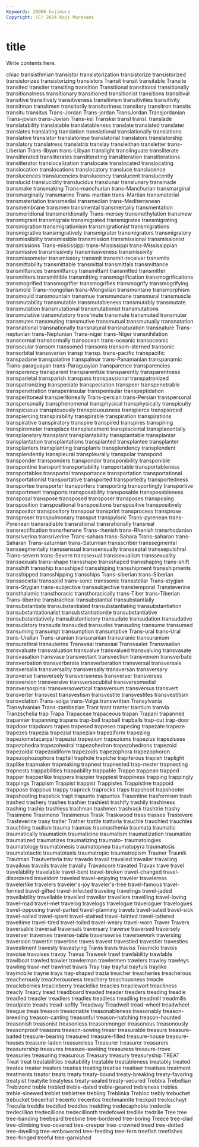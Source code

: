 ```yaml
---
Keywords: 20966 kojimura
Copyright: (C) 2024 Koji Murakami
---
```


# title

Write contents here.



chiac transisthmian transistor transistorization transistorize transistorized
transistorizes transistorizing transistors Transit transit transitable Transite transited transiter transiting
transition Transitional transitional transitionally transitionalness transitionary transitioned transitionist transitions transitival
transitive transitively transitiveness transitivism transitivities transitivity transitman transitmen transitorily transitoriness
transitory transitron transits transitu transitus Trans-Jordan Trans-jordan TransJordan Transjordanian Trans-jovian
trans-Jovian Trans-kei Transkei transl transl. translade translatability translatable translatableness translate
translated translater translates translating translation translational translationally translations translative translator
translatorese translatorial translators translatorship translatory translatress translatrix translay transleithan transletter
trans-Liberian Trans-libyan trans-Libyan translight translinguate transliterate transliterated transliterates transliterating transliteration
transliterations transliterator translocalization translocate translocated translocating translocation translocations translocatory transluce
translucence translucences translucencies translucency translucent translucently translucid translucidity translucidus translunar
translunary transmade transmake transmaking Trans-manchurian trans-Manchurian transmarginal transmarginally transmarine Trans-martian
trans-Martian transmaterial transmateriation transmedial transmedian trans-Mediterranean transmembrane transmen transmental transmentally
transmentation transmeridional transmeridionally Trans-mersey transmethylation transmew transmigrant transmigrate transmigrated transmigrates
transmigrating transmigration transmigrationism transmigrationist transmigrations transmigrative transmigratively transmigrator transmigrators transmigratory
transmissibility transmissible transmission transmissional transmissionist transmissions Trans-mississippi trans-Mississippi trans-Mississippian transmissive
transmissively transmissiveness transmissivity transmissometer transmissory transmit transmit-receiver transmits transmittability transmittable
transmittal transmittals transmittance transmittances transmittancy transmittant transmitted transmitter transmitters transmittible
transmitting transmogrification transmogrifications transmogrified transmogrifier transmogrifies transmogrify transmogrifying transmold Trans-mongolian
trans-Mongolian transmontane transmorphism transmould transmountain transmue transmundane transmural transmuscle transmutability
transmutable transmutableness transmutably transmutate transmutation transmutational transmutationist transmutations transmutative transmutatory
trans'mute transmute transmuted transmuter transmutes transmuting transmutive transmutual transmutually transnatation
transnational transnationally transnatural transnaturation transnature Trans-neptunian trans-Neptunian Trans-niger trans-Niger transnihilation
transnormal transnormally transocean trans-oceanic transoceanic transocular transom transomed transoms transom-sterned
transonic transorbital transovarian transp transp. trans-pacific transpacific transpadane transpalatine transpalmar
trans-Panamanian transpanamic Trans-paraguayan trans-Paraguayian transparence transparencies transparency transparent transparentize transparently
transparentness transparietal transparish transpass transpassional transpatronized transpatronizing transpeciate transpeciation transpeer
transpenetrable transpenetration transpeninsular transpenisular transpeptidation transperitoneal transperitoneally Trans-persian trans-Persian transpersonal
transpersonally transphenomenal transphysical transphysically transpicuity transpicuous transpicuously transpicuousness transpierce transpierced
transpiercing transpirability transpirable transpiration transpirations transpirative transpiratory transpire transpired transpires
transpiring transpirometer transplace transplacement transplacental transplacentally transplanetary transplant transplantability transplantable
transplantar transplantation transplantations transplanted transplantee transplanter transplanters transplanting transplants transplendency
transplendent transplendently transpleural transpleurally transpolar transpond transponder transponders transpondor transponibility
transponible transpontine transport transportability transportable transportableness transportables transportal transportance transportation
transportational transportationist transportative transported transportedly transportedness transportee transporter transporters transporting
transportingly transportive transportment transports transposability transposable transposableness transposal transpose transposed
transposer transposes transposing transposition transpositional transpositions transpositive transpositively transpositor transpository
transpour transprint transprocess transprose transproser transpulmonary transput transpyloric Trans-pyrenean trans-Pyrenean
transradiable transrational transrationally transreal transrectification transrhenane Trans-rhenish trans-Rhenish transrhodanian transriverina
transriverine Trans-sahara trans-Sahara Trans-saharan trans-Saharan Trans-saturnian trans-Saturnian transscriber transsegmental transsegmentally
transsensual transsensually transseptal transsepulchral Trans-severn trans-Severn transsexual transsexualism transsexuality transsexuals
trans-shape transshape transshaped transshaping trans-shift transshift transship transshiped transshiping transshipment
transshipments transshipped transshipping transships Trans-siberian trans-Siberian transsocietal transsolid trans-sonic transsonic
transstellar Trans-stygian trans-Stygian trans-subjective transsubjective transtemporal Transteverine transthalamic transthoracic transthoracically
trans-Tiber trans-Tiberian Trans-tiberine transtracheal transubstantial transubstantially transubstantiate transubstantiated transubstantiating transubstantiation
transubstantiationalist transubstantiationite transubstantiative transubstantiatively transubstantiatory transudate transudation transudative transudatory transude
transuded transudes transuding transume transumed transuming transumpt transumption transumptive Trans-ural
trans-Ural trans-Uralian Trans-uranian transuranian transuranic transuranium transurethral transuterine Transvaal transvaal
Transvaaler Transvaalian transvaluate transvaluation transvalue transvalued transvaluing transvasate transvasation transvase
transvectant transvection transvenom transverbate transverbation transverberate transverberation transversal transversale transversalis
transversality transversally transversan transversary transverse transversely transverseness transverser transverses transversion
transversive transversocubital transversomedial transversospinal transversovertical transversum transversus transvert transverter transvest
transvestism transvestite transvestites transvestitism transvolation Trans-volga trans-Volga transwritten Transylvania Transylvanian
Trans-zambezian Trant trant tranter trantlum tranvia Tranzschelia trap Trapa Trapaceae
trapaceous trapan Trapani trapanned trapanner trapanning trapans trap-ball trapball trapballs
trap-cut trap-door trapdoor trapdoors trapes trapesed trapeses trapesing trapezate trapeze
trapezes trapezia trapezial trapezian trapeziform trapezing trapeziometacarpal trapezist trapezium trapeziums
trapezius trapeziuses trapezohedra trapezohedral trapezohedron trapezohedrons trapezoid trapezoidal trapezoidiform trapezoids
trapezophora trapezophoron trapezophozophora trapfall traphole trapiche trapiferous trapish traplight traplike
trapmaker trapmaking trapnest trapnested trap-nester trapnesting trapnests trappabilities trappability trappable
Trappe trappean trapped trapper trapperlike trappers trappier trappiest trappiness trapping
trappingly trappings Trappism Trappist trappist Trappistes Trappistine trappoid trappose trappous
trappy traprock traprocks traps trapshoot trapshooter trapshooting trapstick trapt trapunto
trapuntos Trasentine trasformism trash trashed trashery trashes trashier trashiest trashify
trashily trashiness trashing traship trashless trashman trashmen trashrack trashtrie trashy
Trasimene Trasimeno Trasimenus Trask Traskwood trass trasses Trastevere Trasteverine trasy
tratler Tratner trattle trattoria trauchle trauchled trauchles trauchling traulism trauma
traumas traumasthenia traumata traumatic traumatically traumaticin traumaticine traumatism traumatization traumatize
traumatized traumatizes traumatizing traumato- traumatologies traumatology traumatonesis traumatopnea traumatopyra traumatosis
traumatotactic traumatotaxis traumatropic traumatropism Trauner Traunik Trautman Trautvetteria trav travado
travail travailed travailer travailing travailous travails travale travally Travancore travated
Travax trave travel travelability travelable travel-bent travel-broken travel-changed travel-disordered traveldom
traveled travel-enjoying traveler traveleress travelerlike travelers traveler's-joy traveler's-tree travel-famous travel-formed
travel-gifted travel-infected traveling travelings travel-jaded travellability travellable travelled traveller travellers
travelling travel-loving travel-mad travel-met travelog travelogs travelogue traveloguer travelogues travel-opposing
travel-parted travel-planning travels travel-sated travel-sick travel-soiled travel-spent travel-stained travel-tainted travel-tattered
traveltime travel-tired travel-toiled travel-weary travel-worn Traver Travers traversable traversal traversals
traversary traverse traversed traversely traverser traverses traverse-table traversewise traversework traversing
traversion travertin travertine traves travest travestied travestier travesties travestiment travesty
travestying Travis travis traviss Travnicki travois travoise travoises travoy Travus
Traweek trawl trawlability trawlable trawlboat trawled trawler trawlerman trawlermen trawlers
trawley trawleys trawling trawl-net trawlnet trawls Tray tray trayful trayfuls
traylike traymobile trayne trays tray-shaped trazia treacher treacheries treacherous treacherously
treacherousness treachery treachousness treacle treacleberries treacleberry treaclelike treacles treaclewort treacliness
treacly Treacy tread treadboard treaded treader treaders treading treadle treadled
treadler treadlers treadles treadless treadling treadmill treadmills treadplate treads tread-softly
Treadway Treadwell tread-wheel treadwheel treague treas treason treasonable treasonableness treasonably
treason-breeding treason-canting treasonful treason-hatching treason-haunted treasonish treasonist treasonless treasonmonger treasonous
treasonously treasonproof treasons treason-sowing treasr treasurable treasure treasure-baited treasure-bearing treasured
treasure-filled treasure-house treasure-houses treasure-laden treasureless Treasurer treasurer treasurers treasurership treasures
treasure-seeking treasuress treasure-trove treasuries treasuring treasurous Treasury treasury treasuryship TREAT
Treat treat treatabilities treatability treatable treatableness treatably treated treatee treater
treaters treaties treating treatise treatiser treatises treatment treatments treator treats
treaty treaty-bound treaty-breaking treaty-favoring treatyist treatyite treatyless treaty-sealed treaty-secured Trebbia
Trebellian Trebizond treble trebled treble-dated treble-geared trebleness trebles treble-sinewed treblet
trebletree trebling Treblinka Trebloc trebly trebuchet trebucket trecentist trecento trecentos
trechmannite treckpot treckschuyt Treculia treddle treddled treddles treddling tredecaphobia tredecile
tredecillion tredecillions tredecillionth tredefowel tredille tredrille Tree tree tree-banding treebeard
treebine tree-bordered tree-boring Treece tree-clad tree-climbing tree-covered tree-creeper tree-crowned treed
tree-dotted tree-dwelling tree-embowered tree-feeding tree-fern treefish treefishes tree-fringed treeful tree-garnished
